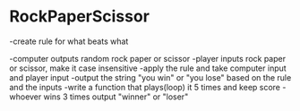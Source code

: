 # RockPaperScissor

-create rule for what beats what

-computer outputs random rock paper or scissor
-player inputs rock paper or scissor, make it case insensitive
-apply the rule and take computer input and player input 
-output the string "you win" or "you lose" based on the rule and the inputs
-write a function that plays(loop) it 5 times and keep score
-whoever wins 3 times output "winner" or "loser"